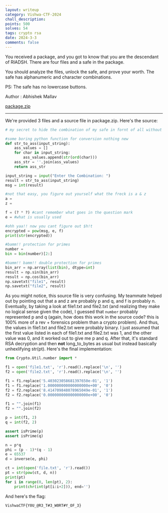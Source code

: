 ```yaml
---
layout: writeup
category: Vishwa-CTF-2024
chall_description:
points: 500
solves: 54
tags: crypto rsa
date: 2024-3-3
comments: false
---
```


You received a package, and you got to know that you are the descendant of RIADSH. There are four files and a safe in the package.

You should analyze the files, unlock the safe, and prove your worth. The safe has alphanumeric and character combinations.

PS: The safe has no lowercase buttons.

Author : Abhishek Mallav

[package.zip](https://github.com/Nightxade/ctf-writeups/blob/master/assets/CTFs/Vishwa-CTF-2024/package.zip)  

---

We're provided 3 files and a source file in package.zip. Here's the source:  

```py
# my secret to hide the combination of my safe in fornt of all without anyone getting a clue what it is ;)

#some boring python function for conversion nothing new
def str_to_ass(input_string):
    ass_values = []
    for char in input_string:
        ass_values.append(str(ord(char)))
    ass_str = ''.join(ass_values)
    return ass_str

input_string = input("Enter the Combination: ")
result = str_to_ass(input_string)
msg = int(result)

#not that easy, you figure out yourself what the freck is a & z
a = 
z = 

f = (? * ?) #cant remember what goes in the question mark
e = #what is usually used

#ohh yaa!! now you cant figure out $h!t
encrypted = pow(msg, e, f)
print(str(encrypted))

#bamm!! protection for primes
number = 
bin = bin(number)[2:]

#bamm!! bamm!! double protection for primes
bin_arr = np.array(list(bin), dtype=int)
result = np.sin(bin_arr)
result = np.cos(bin_arr)
np.savetxt("file1", result)
np.savetxt("file2", result)

```

As you might notice, this source file is very confusing. My teammate helped out by pointing out that a and z are probably p and q, and f is probably n. Eventually, by taking a look at file1.txt and file2.txt (and realizing they make no logical sense given the code), I guessed that `number` probably represented p and q (again, how does this work in the source code? this is 100% more of a rev + forensics problem than a crypto problem). And thus, the values in file1.txt and file2.txt were probably binary. I just assumed that the first value listed in each of file1.txt and file2.txt was 1, and the other value was 0, and it worked out to give me p and q. After that, it's standard RSA decryption and then **not** long_to_bytes as usual but instead basically unhexlifying str(pt). Here's the final implementation:  

```py
from Crypto.Util.number import *

f1 = open('file1.txt', 'r').read().replace('\n', '')
f2 = open('file2.txt', 'r').read().replace('\n', '')

f1 = f1.replace('5.403023058681397650e-01', '1')
f1 = f1.replace('1.000000000000000000e+00', '0')
f2 = f2.replace('8.414709848078965049e-01', '1')
f2 = f2.replace('0.000000000000000000e+00', '0')

f1 = "".join(f1)
f2 = "".join(f2)

p = int(f1, 2)
q = int(f2, 2)

assert isPrime(p)
assert isPrime(q)

n = p*q
phi = (p - 1)*(q - 1)
e = 65537
d = inverse(e, phi)

ct = int(open('file.txt', 'r').read())
pt = str(pow(ct, d, n))
print(pt)
for i in range(0, len(pt), 2):
    print(chr(int(pt[i:i+2])), end='')
```

And here's the flag:  

    VishwaCTF{Y0U_@R3_T#3_W0RT#Y_OF_3}